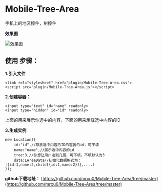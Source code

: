 Mobile-Tree-Area
================

手机上的地区控件，树控件

**效果图**

![效果图](https://img-blog.csdn.net/20180601104708627?watermark/2/text/aHR0cHM6Ly9ibG9nLmNzZG4ubmV0L20wXzM3NDc5OTQ2/font/5a6L5L2T/fontsize/400/fill/I0JBQkFCMA==/dissolve/70)

使用 步骤：
------

**1.引入文件**

```
<link rel="stylesheet" href="plugin/Mobile-Tree-Area.css">
<script src="plugin/Mobile-Tree-Area.js"></script>
```

**2.创建容器：**

```
<input type="text" id="name" readonly>
<input type="hidden" id="id" readonly>
```
上面的用来展示你选中的内容，下面的用来承载选中内容的ID

**3.生成实例**	

```
new Location({
	id:"id",//存放选中内容的ID的容器的id，可不填
    name:"name",//展示选中内容的id
    tree:3,//你想让用户选到几层，可不填，不填默认为3
    data:LAreaData//初始化数据格式为：[{id:1,name:2,child[{id:1,name:2}]},....]
});
```


**github下载地址：**
[https://github.com/mrxu0/Mobile-Tree-Area/tree/master](https://github.com/mrxu0/Mobile-Tree-Area/tree/master)
